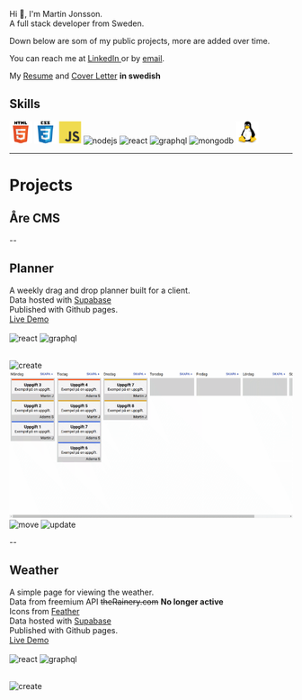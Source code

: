 <p align="left">
  Hi 👋, I'm Martin Jonsson. <br>
  A full stack developer from Sweden.
</p>

Down below are som of my public projects, more are added over time.

You can reach me at
<a href="mailto:mailtojonsson@gmail.com" target="_blank"> LinkedIn </a> or by <a href="https://www.linkedin.com/in/martin-jonsson-a896461a3/" target="_blank"> email</a>.

My <a href="https://drive.google.com/file/d/1ua7-e9ZdjRKdYUvICJpR7Ci5Dh9IeGjs/view?usp=sharing" target="_blank">Resume</a> and <a href="https://drive.google.com/drive/u/0/folders/1qwY_27pUvTSvHhH0OBf7pKr1jKkiP4Ru" target="_blank">Cover Letter</a> **in swedish**

## Skills

<img src="https://raw.githubusercontent.com/devicons/devicon/master/icons/html5/html5-original-wordmark.svg" alt="html5" width="40" height="40"/>
<img src="https://raw.githubusercontent.com/devicons/devicon/master/icons/css3/css3-original-wordmark.svg" alt="css3" width="40" height="40"/>
<img src="https://raw.githubusercontent.com/devicons/devicon/master/icons/javascript/javascript-original.svg" alt="javascript" width="40" height="40"/>
<img src="https://www.vectorlogo.zone/logos/nodejs/nodejs-icon.svg" alt="nodejs" width="40">
<img src="https://www.vectorlogo.zone/logos/reactjs/reactjs-icon.svg" alt="react" width="40">
<img src="https://www.vectorlogo.zone/logos/graphql/graphql-icon.svg" alt="graphql" width="40" height="40"/>
<img src="https://www.vectorlogo.zone/logos/mongodb/mongodb-icon.svg" alt="mongodb" width="40">
<img src="https://raw.githubusercontent.com/devicons/devicon/master/icons/linux/linux-original.svg" alt="linux" width="40" height="40"/>

---

# Projects

## Åre CMS

--

## Planner

A weekly drag and drop planner built for a client.
<br>
Data hosted with <a href="supabase.io" target="_blank">Supabase</a>
<br>
Published with Github pages.
<br>
<a href="https://arnell0.github.io/planner" target="_blank">Live Demo</a>
<br><br>
<img src="https://www.vectorlogo.zone/logos/reactjs/reactjs-icon.svg" alt="react" width="40">
<img src="https://www.vectorlogo.zone/logos/graphql/graphql-icon.svg" alt="graphql" width="40" height="40"/>
<br><br>

![create](./img/planner_create.gif)
![delete](./img/planner_delete.gif)
![move](./img/planner_move.gif)
![update](./img/planner_update.gif)

--

## Weather

A simple page for viewing the weather.
<br>
Data from freemium API <s>theRainery.com</s> **No longer active**
<br>
Icons from <a href="feathericons.com" target="_blank">Feather</a>
<br>
Data hosted with <a href="supabase.io" target="_blank">Supabase</a>
<br>
Published with Github pages.
<br>
<a href="https://arnell0.github.io/weather" target="_blank">Live Demo</a>
<br><br>
<img src="https://www.vectorlogo.zone/logos/reactjs/reactjs-icon.svg" alt="react" width="40">
<img src="https://www.vectorlogo.zone/logos/graphql/graphql-icon.svg" alt="graphql" width="40" height="40"/>
<br><br>

![create](./img/weather.gif)
